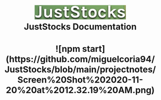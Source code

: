 <h1 align="center">
  <a name="logo" href="#"><img src="https://github.com/miguelcoria94/JustStocks/blob/main/projectnotes/Screen%20Shot%202020-11-20%20at%2012.35.50%20AM.png" alt="JustStocks logo" width="300"></a>
  <br>
  JustStocks Documentation
</h1>

<h1 align="center"> 
![npm start](https://github.com/miguelcoria94/JustStocks/blob/main/projectnotes/Screen%20Shot%202020-11-20%20at%2012.32.19%20AM.png)
</h1>
